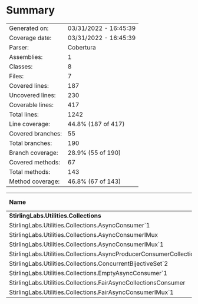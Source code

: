 ﻿# Summary
|||
|:---|:---|
| Generated on: | 03/31/2022 - 16:45:39 |
| Coverage date: | 03/31/2022 - 16:45:39 |
| Parser: | Cobertura |
| Assemblies: | 1 |
| Classes: | 8 |
| Files: | 7 |
| Covered lines: | 187 |
| Uncovered lines: | 230 |
| Coverable lines: | 417 |
| Total lines: | 1242 |
| Line coverage: | 44.8% (187 of 417) |
| Covered branches: | 55 |
| Total branches: | 190 |
| Branch coverage: | 28.9% (55 of 190) |
| Covered methods: | 67 |
| Total methods: | 143 |
| Method coverage: | 46.8% (67 of 143) |

|**Name**|**Covered**|**Uncovered**|**Coverable**|**Total**|**Line coverage**|**Covered**|**Total**|**Branch coverage**|**Covered**|**Total**|**Method coverage**|
|:---|---:|---:|---:|---:|---:|---:|---:|---:|---:|---:|---:|
|**StirlingLabs.Utilities.Collections**|**187**|**230**|**417**|**1524**|**44.8%**|**55**|**190**|**28.9%**|**67**|**143**|**46.8%**|
|StirlingLabs.Utilities.Collections.AsyncConsumer`1|1|0|1|6|100%|0|0||1|1|100%|
|StirlingLabs.Utilities.Collections.AsyncConsumerIMux|0|4|4|31|0%|0|0||0|4|0%|
|StirlingLabs.Utilities.Collections.AsyncConsumerIMux`1|0|1|1|31|0%|0|0||0|1|0%|
|StirlingLabs.Utilities.Collections.AsyncProducerConsumerCollection`1|130|117|247|652|52.6%|34|118|28.8%|43|65|66.1%|
|StirlingLabs.Utilities.Collections.ConcurrentBijectiveSet`2|0|58|58|252|0%|0|28|0%|0|20|0%|
|StirlingLabs.Utilities.Collections.EmptyAsyncConsumer`1|4|11|15|50|26.6%|0|0||3|14|21.4%|
|StirlingLabs.Utilities.Collections.FairAsyncCollectionsConsumer|1|3|4|251|25%|0|0||1|4|25%|
|StirlingLabs.Utilities.Collections.FairAsyncConsumerIMux`1|51|36|87|251|58.6%|21|44|47.7%|19|34|55.8%|
